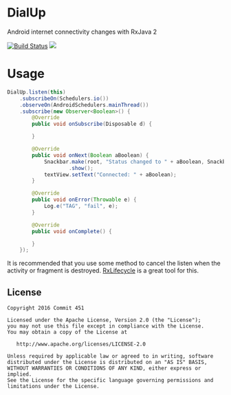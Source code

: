 # DialUp
Android internet connectivity changes with RxJava 2

[![Build Status](https://travis-ci.org/Commit451/DialUp.svg?branch=master)](https://travis-ci.org/Commit451/DialUp) [![](https://jitpack.io/v/Commit451/DialUp.svg)](https://jitpack.io/#Commit451/DialUp)

# Usage
```java
DialUp.listen(this)
    .subscribeOn(Schedulers.io())
    .observeOn(AndroidSchedulers.mainThread())
    .subscribe(new Observer<Boolean>() {
        @Override
        public void onSubscribe(Disposable d) {

        }

        @Override
        public void onNext(Boolean aBoolean) {
            Snackbar.make(root, "Status changed to " + aBoolean, Snackbar.LENGTH_LONG)
                    .show();
            textView.setText("Connected: " + aBoolean);
        }

        @Override
        public void onError(Throwable e) {
            Log.e("TAG", "fail", e);
        }

        @Override
        public void onComplete() {

        }
    });
```

It is recommended that you use some method to cancel the listen when the activity or fragment is destroyed. [RxLifecycle](https://github.com/trello/RxLifecycle) is a great tool for this.

License
--------

    Copyright 2016 Commit 451

    Licensed under the Apache License, Version 2.0 (the "License");
    you may not use this file except in compliance with the License.
    You may obtain a copy of the License at

       http://www.apache.org/licenses/LICENSE-2.0

    Unless required by applicable law or agreed to in writing, software
    distributed under the License is distributed on an "AS IS" BASIS,
    WITHOUT WARRANTIES OR CONDITIONS OF ANY KIND, either express or implied.
    See the License for the specific language governing permissions and
    limitations under the License.
